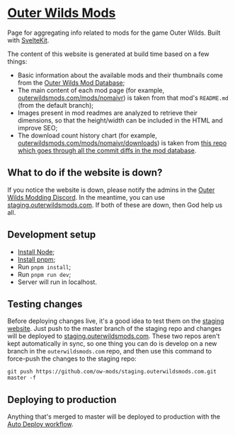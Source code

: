 # [Outer Wilds Mods](https://outerwildsmods.com/)

Page for aggregating info related to mods for the game Outer Wilds. Built with [SvelteKit](https://kit.svelte.dev/).

The content of this website is generated at build time based on a few things:

- Basic information about the available mods and their thumbnails come from the [Outer Wilds Mod Database](https://github.com/ow-mods/ow-mod-db);
- The main content of each mod page (for example, [outerwildsmods.com/mods/nomaivr](https://outerwildsmods.com/mods/nomaivr/)) is taken from that mod's `README.md` (from the default branch);
- Images present in mod readmes are analyzed to retrieve their dimensions, so that the height/width can be included in the HTML and improve SEO;
- The download count history chart (for example, [outerwildsmods.com/mods/nomaivr/downloads](https://outerwildsmods.com/mods/nomaivr/downloads)) is taken from [this repo which goes through all the commit diffs in the mod database](https://github.com/misternebula/OWModDBDownloadCountExtractor).

## What to do if the website is down?

If you notice the website is down, please notify the admins in the [Outer Wilds Modding Discord](https://discord.gg/9vE5aHxcF9). In the meantime, you can use [staging.outerwildsmods.com](https://staging.outerwildsmods.com). If both of these are down, then God help us all.

## Development setup

- [Install Node](https://nodejs.org/en/download/);
- [Install pnpm](https://pnpm.io/installation);
- Run `pnpm install`;
- Run `pnpm run dev`;
- Server will run in localhost.

## Testing changes

Before deploying changes live, it's a good idea to test them on the [staging website](https://github.com/ow-mods/staging.outerwildsmods.com). Just push to the master branch of the staging repo and changes will be deployed to [staging.outerwildsmods.com](https://staging.outerwildsmods.com). These two repos aren't kept automatically in sync, so one thing you can do is develop on a new branch in the `outerwildsmods.com` repo, and then use this command to force-push the changes to the staging repo:

```
git push https://github.com/ow-mods/staging.outerwildsmods.com.git master -f
```


## Deploying to production

Anything that's merged to master will be deployed to production with the [Auto Deploy workflow](https://github.com/ow-mods/outerwildsmods.com/actions/workflows/auto-deploy.yml).
